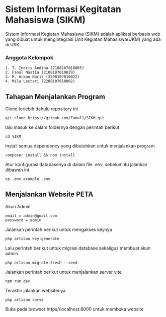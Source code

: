 # Sistem Informasi Kegitatan Mahasiswa (SIKM)
 Sistem Informasi Kegiatan Mahasiswa (SIKM) adalah aplikasi berbasis web yang dibuat untuk mengintegrasi Unit Kegiatan Mahasiswa(UKM) yang ada di USK.
 
### Anggota Kelompok
    1. T. Indris Andina (2108107010065)
    2. Fanul Nastia (2108107010029)
    3. M. Arkan Haris (2208107010022)
    4. Mila Lestari (2208107010002)

## Tahapan Menjalankan Program
 Clone terlebih dahulu repository ini 
 
    git clone https://github.com/Fanul1/SIKM.git
 
 lalu masuk ke dalam foldernya dengan perintah berikut
 
    cd SIKM
    
Install semua dependency yang dibutuhkan untuk menjalankan program

    composer install && npm install
    
Atur konfigurasi databasenya di dalam file .env, sebelum itu jalankan dibawah ini

    cp .env.example .env

## Menjalankan Website PETA
 Akun Admin
 
    email = admin@gmail.com
    password = admin
 
 Jalankan perintah berikut untuk mengakses keynya
 
    php artisan key:generate
  
 Lalu perintah berikut untuk migrasi database sekaligus membuat akun admin
 
    php artisan migrate:fresh --seed
 
 Jalankan perintah berikut untuk menjalankan server vite
 
    npm run dev
 
 Terakhir jalankan websitenya
 
    php artisan serve
       
 Buka pada browser https//localhost:8000 untuk membuka website
